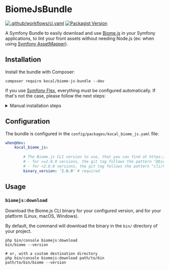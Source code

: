 # BiomeJsBundle

[![.github/workflows/ci.yaml](https://github.com/Kocal/BiomeJsBundle/actions/workflows/ci.yaml/badge.svg)](https://github.com/Kocal/BiomeJsBundle/actions/workflows/ci.yaml)
[![Packagist Version](https://img.shields.io/packagist/v/kocal/biome-js-bundle)](https://packagist.org/packages/kocal/biome-js-bundle)

A Symfony Bundle to easily download and use [Biome.js](https://biomejs.dev/) in your Symfony applications,
to lint your front assets without needing Node.js (ex: when using [Symfony AssetMapper](https://symfony.com/doc/current/frontend/asset_mapper.html)).

## Installation

Install the bundle with Composer:

```shell
composer require kocal/biome-js-bundle --dev
```

If you use [Symfony Flex](https://symfony.com/doc/current/setup/flex.html), everything must be configured automatically.
If that's not the case, please follow the next steps:

<details>
<summary>Manual installation steps</summary>

1. Register the bundle in your `config/bundles.php` file:

```php
return [
    // ...
    Kocal\BiomeJsBundle\KocalBiomeJsBundle::class => ['dev' => true],
];
```

2. Create the configuration file `config/packages/kocal_biome_js.yaml`:

```yaml
when@dev:
    kocal_biome_js:
        # The Biome.js CLI version to use, that you can find at https://github.com/biomejs/biome/tags:
        # - for >=2.0.0 versions, the git tag follows the pattern "@biomejs/biome@<binary_version>"
        # - for <2.0.0 versions, the git tag follows the pattern "cli/v<binary_version>"
        binary_version: '2.0.0'
```

3. Create the recommended `biome.json` file at the root of your project:

```json
{
    "files": {
        "includes": [
            "**",
            "!assets/vendor/*",
            "!assets/controllers.json",
            "!public/assets/*",
            "!public/bundles/*",
            "!var/*",
            "!vendor/*",
            "!composer.json",
            "!package.json"
        ]
    }
}
```

In you use Biome.js <2.0.0, you can use the following configuration instead:

```json
{
    "files": {
        "ignore": [
            "assets/vendor/*",
            "assets/controllers.json",
            "public/assets/*",
            "public/bundles/*",
            "var/*",
            "vendor/*",
            "composer.json",
            "package.json"
        ]
    }
}
```

</details>

## Configuration

The bundle is configured in the `config/packages/kocal_biome_js.yaml` file:

```yaml
when@dev:
    kocal_biome_js:
        
        # The Biome.js CLI version to use, that you can find at https://github.com/biomejs/biome/tags:
        # - for >=2.0.0 versions, the git tag follows the pattern "@biomejs/biome@VERSION"
        # - for <2.0.0 versions, the git tag follows the pattern "cli/VERSION"
        binary_version: '2.0.0' # required
```

## Usage

### `biomejs:download`

Download the Biome.js CLI binary for your configured version, and for your platform (Linux, macOS, Windows).

By default, the command will download the binary in the `bin/` directory of your project.

```shell
php bin/console biomejs:download
bin/biome --version

# or, with a custom destination directory
php bin/console biomejs:download path/to/bin
path/to/bin/biome --version
```
